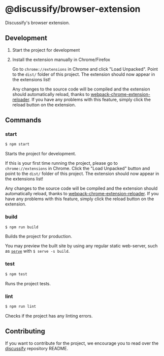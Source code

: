 # @discussify/browser-extension

Discussify's browser extension.

## Development

1. Start the project for development

2. Install the extension manually in Chrome/Firefox

    Go to `chrome://extensions` in Chrome and click "Load Unpacked". Point to the `dist/` folder of this project. The extension should now appear in the extensions list!

    Any changes to the source code will be compiled and the extension should automatically reload, thanks to [webpack-chrome-extension-reloader]( https://github.com/rubenspgcavalcante/webpack-chrome-extension-reloader). If you have any problems with this feature, simply click the reload button on the extension.



## Commands

### start

```sh
$ npm start
```

Starts the project for development.

If this is your first time running the project, please go to `chrome://extensions` in Chrome. Click the "Load Unpacked" button and point to the `dist/` folder of this project. The extension should now appear in the extensions list!

Any changes to the source code will be compiled and the extension should automatically reload, thanks to [webpack-chrome-extension-reloader]( https://github.com/rubenspgcavalcante/webpack-chrome-extension-reloader). If you have any problems with this feature, simply click the reload button on the extension.

### build

```sh
$ npm run build
```

Builds the project for production.

You may preview the built site by using any regular static web-server, such as [`serve`](https://github.com/zeit/serve) with `$ serve -s build`.

### test

```sh
$ npm test
```

Runs the project tests.

### lint

```sh
$ npm run lint
```

Checks if the project has any linting errors.

## Contributing

If you want to contribute for the project, we encourage you to read over the [discussify](https://github.com/ipfs-shipyard/discussify) repository README.
